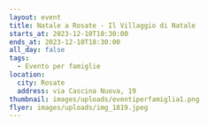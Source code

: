 ```yaml
---
layout: event
title: Natale a Rosate - Il Villaggio di Natale
starts_at: 2023-12-10T10:30:00
ends_at: 2023-12-10T18:30:00
all_day: false
tags:
  - Evento per famiglie
location:
  city: Rosate
  address: via Cascina Nuova, 19
thumbnail: images/uploads/eventiperfamiglia1.png
flyer: images/uploads/img_1819.jpeg
---
```

